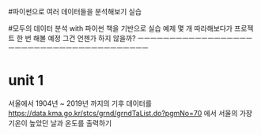 #파이썬으로 여러 데이터들을 분석해보기 실습

#모두의 데이터 분석 with 파이썬 책을 기반으로 실습 예제 몇 개 따라해보다가 프로젝트 한 번 해볼 예정
그건 언젠가 하지 않을까?
ㅡㅡㅡㅡㅡㅡㅡㅡㅡㅡㅡㅡㅡㅡㅡㅡㅡㅡㅡㅡㅡㅡㅡㅡㅡㅡㅡㅡㅡㅡㅡㅡㅡㅡㅡㅡㅡㅡㅡㅡ

# unit 1
서울에서 1904년 ~ 2019년 까지의 기후 데이터를 
https://data.kma.go.kr/stcs/grnd/grndTaList.do?pgmNo=70
에서 서울의 가장 기온이 높았던 날과 온도를 출력하기
